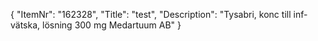 {
  "ItemNr": "162328",
  "Title": "test",
  "Description": "Tysabri, konc till inf-vätska, lösning 300 mg Medartuum AB"
}